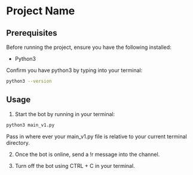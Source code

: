 # Project Name

## Prerequisites

Before running the project, ensure you have the following installed:

- Python3

Confirm you have python3 by typing into your terminal:

```bash
python3 --version
```

## Usage

1. Start the bot by running in your terminal:

```bash
python3 main_v1.py
```

Pass in where ever your main_v1.py file is relative to your current terminal directory.

2. Once the bot is online, send a !r message into the channel.

3. Turn off the bot using CTRL + C in your terminal.